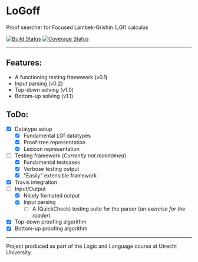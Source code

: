 # LoGoff
Proof searcher for Focused Lambek-Grishin (LGf) calculus

[![Build Status](https://travis-ci.org/DrSLDR/logoff.svg?branch=master)](https://travis-ci.org/DrSLDR/logoff)
[![Coverage Status](https://coveralls.io/repos/github/DrSLDR/logoff/badge.svg?branch=master)](https://coveralls.io/github/DrSLDR/logoff?branch=master)

---

## Features:

- A functioning testing framework (v0.1)
- Input parsing (v0.2)
- Top-down solving (v1.0)
- Bottom-up solving (v1.1)

## ToDo:

- [x] Datatype setup
  - [x] Fundamental LGf datatypes
  - [x] Proof-tree representation
  - [x] Lexicon representation
- [ ] Testing framework (_Currently not maintained_)
  - [x] Fundamental testcases
  - [x] Verbose testing output
  - [x] "Easily" extensible framework
- [x] Travis integration
- [ ] Input/Output
  - [x] Nicely formated output
  - [x] Input parsing
    - [ ] A (QuickCheck) testing suite for the parser (_an exercise for the reader_)
- [x] Top-down proofing algorithm
- [x] Bottom-up proofing algorithm

---

Project produced as part of the Logic and Language course at Utrecht University.
